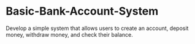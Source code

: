 # Basic-Bank-Account-System
Develop a simple system that allows users to create an account, deposit money, withdraw money, and check their balance.
